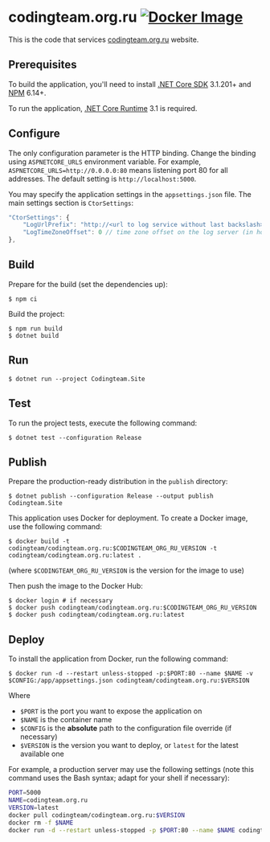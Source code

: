 codingteam.org.ru [![Docker Image][badge.docker]][docker-hub]
=================

This is the code that services [codingteam.org.ru][] website.

Prerequisites
-------------

To build the application, you'll need to install [.NET Core SDK][dotnet]
3.1.201+ and [NPM][npm] 6.14+.

To run the application, [.NET Core Runtime][dotnet] 3.1 is required.

Configure
---------

The only configuration parameter is the HTTP binding. Change the binding using
`ASPNETCORE_URLS` environment variable. For example,
`ASPNETCORE_URLS=http://0.0.0.0:80` means listening port 80 for all addresses.
The default setting is `http://localhost:5000`.

You may specify the application settings in the `appsettings.json` file. The
 main settings section is `CtorSettings`:

```js
"CtorSettings": {
    "LogUrlPrefix": "http://<url to log service without last backslash>",
    "LogTimeZoneOffset": 0 // time zone offset on the log server (in hours)
},
```

Build
-----

Prepare for the build (set the dependencies up):

```console
$ npm ci
```

Build the project:

```console
$ npm run build
$ dotnet build
```

Run
---

```console
$ dotnet run --project Codingteam.Site
```

Test
----

To run the project tests, execute the following command:

```console
$ dotnet test --configuration Release
```

Publish
-------

Prepare the production-ready distribution in the `publish` directory:

```console
$ dotnet publish --configuration Release --output publish Codingteam.Site
```

This application uses Docker for deployment. To create a Docker image, use the
following command:

```console
$ docker build -t codingteam/codingteam.org.ru:$CODINGTEAM_ORG_RU_VERSION -t codingteam/codingteam.org.ru:latest .
```

(where `$CODINGTEAM_ORG_RU_VERSION` is the version for the image to use)

Then push the image to the Docker Hub:

```console
$ docker login # if necessary
$ docker push codingteam/codingteam.org.ru:$CODINGTEAM_ORG_RU_VERSION
$ docker push codingteam/codingteam.org.ru:latest
```

Deploy
------

To install the application from Docker, run the following command:

```console
$ docker run -d --restart unless-stopped -p:$PORT:80 --name $NAME -v $CONFIG:/app/appsettings.json codingteam/codingteam.org.ru:$VERSION
```

Where
- `$PORT` is the port you want to expose the application on
- `$NAME` is the container name
- `$CONFIG` is the **absolute** path to the configuration file override (if
  necessary)
- `$VERSION` is the version you want to deploy, or `latest` for the latest
  available one

For example, a production server may use the following settings (note this
command uses the Bash syntax; adapt for your shell if necessary):

```bash
PORT=5000
NAME=codingteam.org.ru
VERSION=latest
docker pull codingteam/codingteam.org.ru:$VERSION
docker rm -f $NAME
docker run -d --restart unless-stopped -p $PORT:80 --name $NAME codingteam/codingteam.org.ru:$VERSION
```

[badge.docker]: https://img.shields.io/docker/v/codingteam/codingteam.org.ru?sort=semver

[codingteam.org.ru]: https://codingteam.org.ru/
[docker-hub]: https://hub.docker.com/r/codingteam/codingteam.org.ru
[dotnet]: https://dot.net/
[npm]: https://npmjs.com
